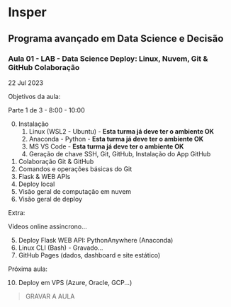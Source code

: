 # Insper

## Programa avançado em Data Science e Decisão

### Aula 01 - LAB - Data Science Deploy: Linux, Nuvem, Git & GitHub Colaboração

22 Jul 2023

Objetivos da aula:

Parte 1 de 3 - 8:00 - 10:00

0. Instalação
    1. Linux (WSL2 - Ubuntu) - **Esta turma já deve ter o ambiente OK**
    2. Anaconda - Python - **Esta turma já deve ter o ambiente OK**
    3. MS VS Code - **Esta turma já deve ter o ambiente OK**
    4. Geração de chave SSH, Git, GitHub, Instalação do App GitHub
1. Colaboração Git & GitHub
2. Comandos e operações básicas do Git
3. Flask & WEB APIs
4. Deploy local
7. Visão geral de computação em nuvem
8. Visão geral de deploy

Extra:

Vídeos online assincrono...

5. Deploy Flask WEB API: PythonAnywhere (Anaconda)
6. Linux CLI (Bash) - Gravado...
9. GitHub Pages (dados, dashboard e site estático)

Próxima aula:

10. Deploy em VPS (Azure, Oracle, GCP...)
     
> GRAVAR A AULA
